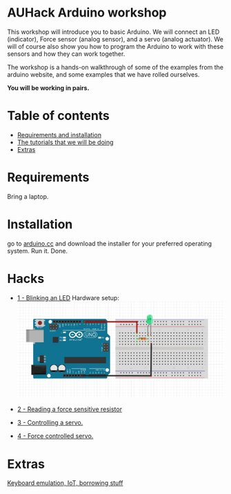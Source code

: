 # AUHack Arduino workshop
This workshop will introduce you to basic Arduino. We will connect an LED (indicator), Force sensor (analog sensor), and a servo (analog actuator). We will of course also show you how to program the Arduino to work with these sensors and how they can work together. 

The workshop is a hands-on walkthrough of some of the examples from the arduino website, and some examples that we have rolled ourselves.

**You will be working in pairs.**

# Table of contents
* [Requirements and installation](https://github.com/AUHack/ws18_arduino/#requirements)
* [The tutorials that we will be doing](https://github.com/AUHack/ws18_arduino/#hacks)
* [Extras](https://github.com/AUHack/ws18_arduino/#extras)

# Requirements
Bring a laptop. 

# Installation
go to [arduino.cc](https://www.arduino.cc/en/Main/Software) and download the installer for your preferred operating system. Run it. Done.

# Hacks
* [1 - Blinking an LED](https://www.arduino.cc/en/Tutorial/Blink)
Hardware setup:
![Blink](blink.jpg)

* [2 - Reading a force sensitive resistor](./2_FSR)

* [3 - Controlling a servo.](https://www.arduino.cc/en/Tutorial/Sweep)
* [4 - Force controlled servo.](./4_FSR_Controlled_Servo)

# Extras
[Keyboard emulation, IoT, borrowing stuff](./extras)